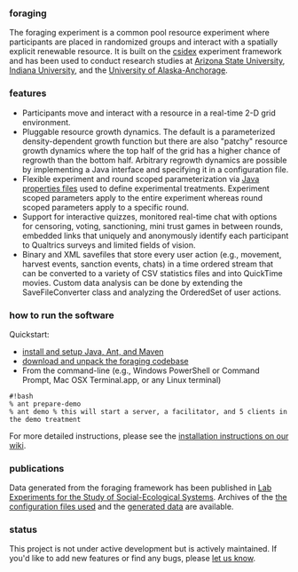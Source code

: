### foraging

The foraging experiment is a common pool resource experiment where participants are placed in randomized groups and
interact with a spatially explicit renewable resource. It is built on the
[csidex](http://bitbucket.org/virtualcommons/csidex) experiment framework and has been used to conduct research studies
at [Arizona State University](http://www.asu.edu), [Indiana University](http://www.iu.edu), and the [University of Alaska-Anchorage](http://www.uaa.alaska.edu).

### features

* Participants move and interact with a resource in a real-time 2-D grid environment. 
* Pluggable resource growth dynamics. The default is a parameterized density-dependent growth function but there
  are also "patchy" resource growth dynamics where the top half of the grid has a higher chance of regrowth than the
  bottom half. Arbitrary regrowth dynamics are possible by implementing a Java interface and specifying it in a
  configuration file.
* Flexible experiment and round scoped parameterization via [Java properties files](http://docs.oracle.com/javase/7/docs/api/java/util/Properties.html) used to define experimental treatments.
  Experiment scoped parameters apply to the entire experiment whereas round scoped parameters apply to a specific round.
* Support for interactive quizzes, monitored real-time chat with options for censoring, voting, sanctioning, mini trust
  games in between rounds, embedded links that uniquely and anonymously identify each participant to Qualtrics surveys
  and limited fields of vision.
* Binary and XML savefiles that store every user action (e.g., movement, harvest events, sanction events, chats) in a time
  ordered stream that can be converted to a variety of CSV statistics files and into QuickTime movies. Custom data
  analysis can be done by extending the SaveFileConverter class and analyzing the OrderedSet of user actions.

### how to run the software

Quickstart:

* [install and setup Java, Ant, and Maven](https://bitbucket.org/virtualcommons/csidex/wiki/Home)
* [download and unpack the foraging codebase](https://bitbucket.org/virtualcommons/foraging/downloads)
* From the command-line (e.g., Windows PowerShell or Command Prompt, Mac OSX Terminal.app, or any Linux terminal)
```
#!bash
% ant prepare-demo
% ant demo % this will start a server, a facilitator, and 5 clients in the demo treatment
```
For more detailed instructions, please see the [installation instructions on our wiki](https://bitbucket.org/virtualcommons/foraging/wiki/Installation).

### publications

Data generated from the foraging framework has been published in 
[Lab Experiments for the Study of Social-Ecological Systems](http://www.sciencemag.org/cgi/content/abstract/328/5978/613). 
Archives of the [the configuration files used](https://bitbucket.org/virtualcommons/foraging/src/tip/src/main/resources/configuration/iu/archived/) and the
[generated data](http://dev.commons.asu.edu/data/foraging/2008/all-iu-foraging-data.zip) are available.

### status
This project is not under active development but is actively maintained. If you'd like to add new features or find any
bugs, please [let us know](http://vcweb.asu.edu/contact).
